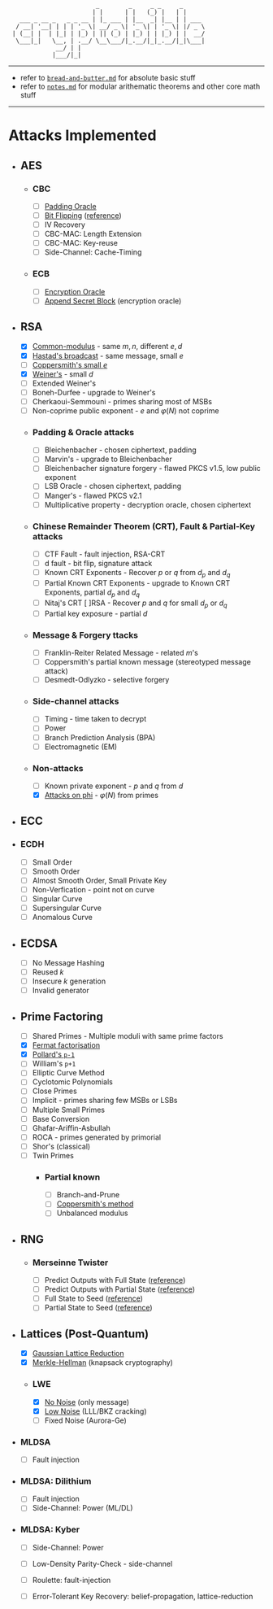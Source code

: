      
                            _        _     _ _     _       
                           | |      | |   (_) |   | |      
       ___ _ __ _   _ _ __ | |_ ___ | |__  _| |__ | | ___  
      / __| '__| | | | '_ \| __/ _ \| '_ \| | '_ \| |/ _ \ 
     | (__| |  | |_| | |_) | || (_) | |_) | | |_) | |  __/ 
      \___|_|   \__, | .__/ \__\___/|_.__/|_|_.__/|_|\___| 
                 __/ | |                                   
                |___/|_|                                   
                                                                                                                                                                                                                          
                                                                                                                                                                                                                                                                              

***

- refer to [`bread-and-butter.md`](notes/bread-and-butter.md) for absolute basic stuff
- refer to [`notes.md`](notes/notes.md) for modular arithematic theorems and other core math stuff

***


# Attacks Implemented

- ## AES
  - ### CBC
    - [ ] [Padding Oracle](src/cryptobible/aes/cbc/padding_oracle.py)
    - [ ] [Bit Flipping](src/cryptobible/aes/cbc/padding_oracle_bit_flip.py) ([reference](https://www.youtube.com/watch?v=dQw4w9WgXcQ))
    - [ ] IV Recovery
    - [ ] CBC-MAC: Length Extension
    - [ ] CBC-MAC: Key-reuse
    - [ ] Side-Channel: Cache-Timing

  - ### ECB
    - [ ] [Encryption Oracle](src/cryptobible/aes/ecb/encryption_oracle.py)
    - [ ] [Append Secret Block](src/cryptobible/aes/aes-ecb-encryptionoracle.py) (encryption oracle)

- ## RSA
  - [x] [Common-modulus](src/cryptobible/rsa/common_modulus.py) - same $m, n$, different $e, d$
  - [x] [Hastad's broadcast](src/cryptobible/rsa/hastads_broadcast.py) - same message, small $e$
  - [ ] [Coppersmith's small $e$](src/cryptobible/rsa/coppersmiths_small_e.py)
  - [x] [Weiner's](src/cryptobible/rsa/weiners.py) - small $d$
  - [ ] Extended Weiner's
  - [ ] Boneh-Durfee - upgrade to Weiner's
  - [ ] Cherkaoui-Semmouni - primes sharing most of MSBs
  - [ ] Non-coprime public exponent - $e$ and $φ(N)$ not coprime
  - ### Padding & Oracle attacks
    - [ ] Bleichenbacher - chosen ciphertext, padding
    - [ ] Marvin's - upgrade to Bleichenbacher
    - [ ] Bleichenbacher signature forgery - flawed PKCS v1.5, low public exponent
    - [ ] LSB Oracle - chosen ciphertext, padding
    - [ ] Manger's - flawed PKCS v2.1
    - [ ] Multiplicative property - decryption oracle, chosen ciphertext
  - ### Chinese Remainder Theorem (CRT), Fault & Partial-Key attacks
    - [ ] CTF Fault - fault injection,  RSA-CRT
    - [ ] d fault - bit flip, signature attack
    - [ ] Known CRT Exponents - Recover $p$ or $q$ from $d_p$ and $d_q$
    - [ ] Partial Known CRT Exponents - upgrade to Known CRT Exponents, partial $d_p$ and $d_q$
    - [ ] Nitaj's CRT [ ]RSA - Recover $p$ and $q$ for small $d_p$ or $d_q$
    - [ ] Partial key exposure - partial $d$
  - ### Message & Forgery ttacks
    - [ ] Franklin-Reiter Related Message - related $m$'s
    - [ ] Coppersmith's partial known message (stereotyped message attack)
    - [ ] Desmedt-Odlyzko - selective forgery
  - ### Side-channel attacks
    - [ ] Timing - time taken to decrypt
    - [ ] Power
    - [ ] Branch Prediction Analysis (BPA)
    - [ ] Electromagnetic (EM)
  - ### Non-attacks
    - [ ] Known private exponent - $p$ and $q$ from $d$
    - [x] [Attacks on phi](src/cryptobible/rsa/non-attacks/rsa-attacks-on-phi.py) - $φ(N)$ from primes

- ## ECC
<!-- https://github.com/elikaski/ECC_Attacks -->
  - ### ECDH
    - [ ] Small Order
    - [ ] Smooth Order
    - [ ] Almost Smooth Order, Small Private Key
    - [ ] Non-Verfication - point not on curve
    - [ ] Singular Curve
    - [ ] Supersingular Curve
    - [ ] Anomalous Curve
  - ## ECDSA
    - [ ] No Message Hashing
    - [ ] Reused $k$
    - [ ] Insecure $k$ generation
    - [ ] Invalid generator

- ## Prime Factoring
  - [ ] Shared Primes - Multiple moduli with same prime factors
  - [x] [Fermat factorisation](src/cryptobible/factoring/fermat_factorisation.py)
  - [x] [Pollard's `p-1`](src/cryptobible/factoring/pollards_pm1.py)
  - [ ] William's `p+1`
  - [ ] Elliptic Curve Method
  - [ ] Cyclotomic Polynomials
  - [ ] Close Primes
  - [ ] Implicit - primes sharing few MSBs or LSBs
  - [ ] Multiple Small Primes
  - [ ] Base Conversion
  - [ ] Ghafar-Ariffin-Asbullah
  - [ ] ROCA - primes generated by primorial
  - [ ] Shor's (classical)
  - [ ] Twin Primes
    - ### Partial known
      - [ ] Branch-and-Prune
      - [ ] [Coppersmith's method](src/cryptobible/factoring/partial_known/coppersmith.py)
      - [ ] Unbalanced modulus

- ## RNG
  - ### Merseinne Twister
    - [ ] Predict Outputs with Full State ([reference](https://www.youtube.com/watch?v=dQw4w9WgXcQ))
    - [ ] Predict Outputs with Partial State ([reference](https://www.youtube.com/watch?v=dQw4w9WgXcQ))
    - [ ] Full State to Seed ([reference](https://www.youtube.com/watch?v=dQw4w9WgXcQ))
    - [ ] Partial State to Seed ([reference](https://www.youtube.com/watch?v=dQw4w9WgXcQ))

- ## Lattices (Post-Quantum)
  - [x] [Gaussian Lattice Reduction](src/cryptobible/lattices/gaussian_lattice_reduction.py)
  - [x] [Merkle-Hellman](src/cryptobible/lattices/merkle_hellman.py) (knapsack cryptography)
  - ### LWE
    - [x] [No Noise](src/cryptobible/lattices/lwe/no_noise.py) (only message)
    - [x] [Low Noise](src/cryptobible/lattices/lwe/low_noise.py) (LLL/BKZ cracking)
    - [ ] Fixed Noise (Aurora-Ge)
<!-- Note: Below algorithms are very complex -->
  - ### MLDSA
    - [ ] Fault injection
  - ### MLDSA: Dilithium
    - [ ] Fault injection
    - [ ] Side-Channel: Power (ML/DL)
  - ### MLDSA: Kyber
    - [ ] Side-Channel: Power
    - [ ] Low-Density Parity-Check - side-channel
    - [ ] Roulette: fault-injection
    - [ ] Error-Tolerant Key Recovery: belief-propagation, lattice-reduction
 
